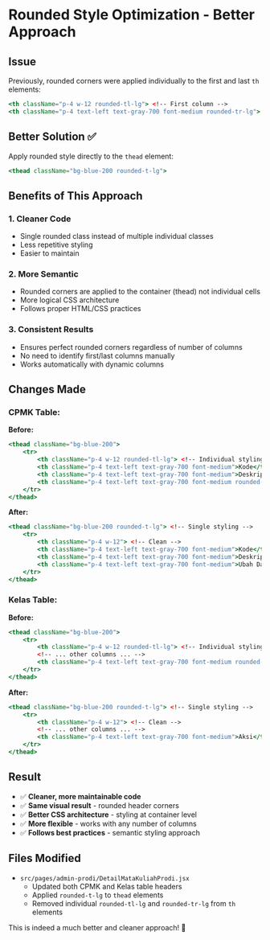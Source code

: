 # Rounded Style Optimization - Better Approach

## Issue
Previously, rounded corners were applied individually to the first and last `th` elements:
```jsx
<th className="p-4 w-12 rounded-tl-lg"> <!-- First column -->
<th className="p-4 text-left text-gray-700 font-medium rounded-tr-lg"> <!-- Last column -->
```

## Better Solution ✅
Apply rounded style directly to the `thead` element:
```jsx
<thead className="bg-blue-200 rounded-t-lg">
```

## Benefits of This Approach

### 1. **Cleaner Code**
- Single rounded class instead of multiple individual classes
- Less repetitive styling
- Easier to maintain

### 2. **More Semantic**
- Rounded corners are applied to the container (thead) not individual cells
- More logical CSS architecture
- Follows proper HTML/CSS practices

### 3. **Consistent Results**
- Ensures perfect rounded corners regardless of number of columns
- No need to identify first/last columns manually
- Works automatically with dynamic columns

## Changes Made

### CPMK Table:
**Before:**
```jsx
<thead className="bg-blue-200">
    <tr>
        <th className="p-4 w-12 rounded-tl-lg"> <!-- Individual styling -->
        <th className="p-4 text-left text-gray-700 font-medium">Kode</th>
        <th className="p-4 text-left text-gray-700 font-medium">Deskripsi</th>
        <th className="p-4 text-left text-gray-700 font-medium rounded-tr-lg">Ubah Data</th> <!-- Individual styling -->
    </tr>
</thead>
```

**After:**
```jsx
<thead className="bg-blue-200 rounded-t-lg"> <!-- Single styling -->
    <tr>
        <th className="p-4 w-12"> <!-- Clean -->
        <th className="p-4 text-left text-gray-700 font-medium">Kode</th>
        <th className="p-4 text-left text-gray-700 font-medium">Deskripsi</th>
        <th className="p-4 text-left text-gray-700 font-medium">Ubah Data</th> <!-- Clean -->
    </tr>
</thead>
```

### Kelas Table:
**Before:**
```jsx
<thead className="bg-blue-200">
    <tr>
        <th className="p-4 w-12 rounded-tl-lg"> <!-- Individual styling -->
        <!-- ... other columns ... -->
        <th className="p-4 text-left text-gray-700 font-medium rounded-tr-lg">Aksi</th> <!-- Individual styling -->
    </tr>
</thead>
```

**After:**
```jsx
<thead className="bg-blue-200 rounded-t-lg"> <!-- Single styling -->
    <tr>
        <th className="p-4 w-12"> <!-- Clean -->
        <!-- ... other columns ... -->
        <th className="p-4 text-left text-gray-700 font-medium">Aksi</th> <!-- Clean -->
    </tr>
</thead>
```

## Result
- ✅ **Cleaner, more maintainable code**
- ✅ **Same visual result** - rounded header corners
- ✅ **Better CSS architecture** - styling at container level
- ✅ **More flexible** - works with any number of columns
- ✅ **Follows best practices** - semantic styling approach

## Files Modified
- `src/pages/admin-prodi/DetailMataKuliahProdi.jsx`
  - Updated both CPMK and Kelas table headers
  - Applied `rounded-t-lg` to `thead` elements
  - Removed individual `rounded-tl-lg` and `rounded-tr-lg` from `th` elements

This is indeed a much better and cleaner approach! 🎉
